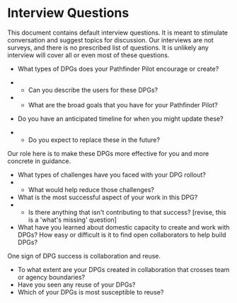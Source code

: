 # Interview Questions

This document contains default interview questions.  It is meant to
stimulate conversation and suggest topics for discussion.  Our
interviews are not surveys, and there is no prescribed list of
questions.  It is unlikely any interview will cover all or even most
of these questions.

 * What types of DPGs does your Pathfinder Pilot encourage or create?
 * * Can you describe the users for these DPGs?
 * * What are the broad goals that you have for your Pathfinder Pilot?

 * Do you have an anticipated timeline for when you might update these?
 * * Do you expect to replace these in the future?

Our role here is to make these DPGs more effective for you and more concrete in guidance.
* What types of challenges have you faced with your DPG rollout?
* * What would help reduce those challenges?
* What is the most successful aspect of your work in this DPG?
* * Is there anything that isn't contributing to that success? [revise, this is a 'what's missing' question]
* What have you learned about domestic capacity to create and work
  with DPGs?  How easy or difficult is it to find open collaborators
  to help build DPGs?

One sign of DPG success is collaboration and reuse.
 * To what extent are your DPGs created in collaboration that crosses team or agency boundaries?
 * Have you seen any reuse of your DPGs?
 * Which of your DPGs is most susceptible to reuse?
